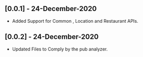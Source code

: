 ## [0.0.1] - 24-December-2020

* Added Support for Common , Location and Restaurant APIs.

## [0.0.2] - 24-December-2020

* Updated Files to Comply by the pub analyzer.
